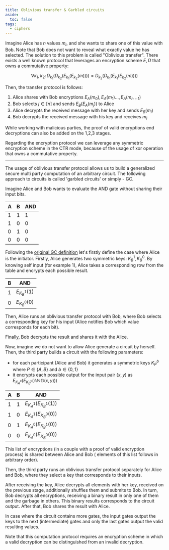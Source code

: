 ```yaml
---
title: Oblivious transfer & Garbled circuits
aside:
  toc: false
tags:
  - ciphers
---
```


Imagine Alice has $n$ values $m_i$, and she wants to share one of this value with Bob. Note that Bob does not want to
reveal what exactly value he has selected. The solution to this problem is called "Oblivious transfer". There exists a
well known protocol that leverages an encryption scheme $E,D$ that owns a commutative property:

$$
\forall k_1,k_2\colon D_{k_1}(D_{k_2}(E_{k_1}(E_{k_2}(m)))) = D_{k_2}(D_{k_1}(E_{k_1}(E_{k_2}(m))))
$$

Then, the transfer protocol is follows:

1. Alice shares with Bob encryptions $E_A(m_0),E_A(m_1)\dots,E_A(m_{n-1})$
2. Bob selects $j \in [n]$ and sends $E_B(E_A(m_j))$ to Alice
3. Alice decrypts the received message with her key and sends $E_B(m_i)$
4. Bob decrypts the received message with his key and receives $m_i$

While working with malicious parties, the proof of valid encryptions end decryptions can also be added on the 1,2,3
stages.

Regarding the encryption protocol we can leverage any symmetric encryption scheme in the CTR mode, because of the usage
of xor operation that owns a commutative property.

---

The usage of oblivious transfer protocol allows us to build a generalized secure multi party computation of an arbitrary
circuit. The following approach to circuits is called 'garbled circuits' or simply - GC. 

Imagine Alice and Bob wants to evaluate the AND gate without sharing their input bits.

| A | B | AND |
|---|---|-----|
| 1 | 1 | 1   |
| 1 | 0 | 0   |
| 0 | 1 | 0   |
| 0 | 0 | 0   |

Following the [original GC definition](https://crypto.stanford.edu/cs355/18sp/lec6.pdf) let's firstly define the case where
Alice is the initiator. Firstly, Alice generates two symmetric keys: $K_B^1, K_B^0$. By knowing self input (for example
$1$), Alice takes a corresponding row from the table and encrypts each possible result.

| B | AND            |
|---|----------------|
| 1 | $E_{K_B^1}(1)$ |
| 0 | $E_{K_B^0}(0)$ |

Then, Alice runs an oblivious transfer protocol with Bob, where Bob selects a corresponding key for his input (Alice
notifies Bob which value corresponds for each bit).

Finally, Bob decrypts the result and shares it with the Alice.

Now, imagine we do not want to allow Alice generate a circuit by herself. Then, the third party builds a circuit with
the following parameters:

- for each participant (Alice and Bob) it generates a symmetric keys $K_P^b$ where $P\in \{A, B\}$ and $b \in
  \{0,1\}$
- it encrypts each possible output for the input pair $(x,y)$ as $E_{K_A^x}(E_{K_B^y}(\mathbb{AND}(x,y)))$

| A | B | AND                       |
|---|---|---------------------------|
| 1 | 1 | $E_{K_A^1}(E_{K_B^1}(1))$ |
| 1 | 0 | $E_{K_A^1}(E_{K_B^0}(0))$ |
| 0 | 1 | $E_{K_A^0}(E_{K_B^1}(0))$ |
| 0 | 0 | $E_{K_A^0}(E_{K_B^0}(0))$ |

This list of encryptions (in a couple with a proof of valid encryption process) is shared between Alice and Bob (
elements
of this list follows in arbitrary order).

Then, the third party runs an oblivious transfer protocol separately for Alice and Bob, where they select a key that
corresponds to their inputs.

After receiving the key, Alice decrypts all elements with her key, received on the previous stage, additionally shuffles
them and submits to Bob. In turn, Bob decrypts all encryptions, receiving a binary result in only one of them and
the garbage in others. This binary results corresponds to the circuit output. After that, Bob shares the result with
Alice.

In case where the circuit contains more gates, the input gates output the keys to the next (intermediate) gates and
only the last gates output the valid resulting values.

Note that this computation protocol requires an encryption
scheme in which a valid decryption can be distinguished from an invalid decryption.